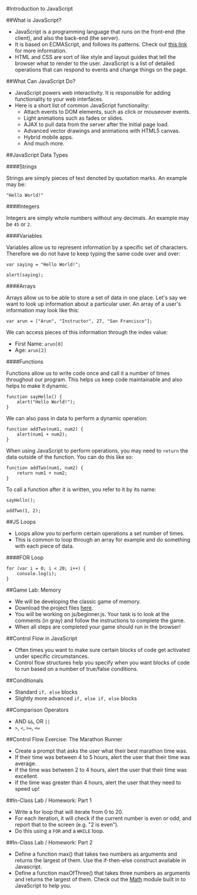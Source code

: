 #Introduction to JavaScript

##What is JavaScript?
- JavaScript is a programming language that runs on the front-end (the client), and also the back-end (the server).
- It is based on ECMAScript, and follows its patterns. Check out [this link](http://en.wikipedia.org/wiki/ECMAScript) for more information.
- HTML and CSS are sort of like style and layout guides that tell the browser what to render to the user. JavaScript is a list of detailed operations that can respond to events and change things on the page.

##What Can JavaScript Do?
- JavaScript powers web interactivity. It is responsible for adding functionality to your web interfaces.
- Here is a short list of common JavaScript functionality:
	- Attach events to DOM elements, such as click or mouseover events.
	- Light animations such as fades or slides.
	- AJAX to pull data from the server after the initial page load.
	- Advanced vector drawings and animations with HTML5 canvas.
	- Hybrid mobile apps.
	- And much more.

##JavaScript Data Types

####Strings

Strings are simply pieces of text denoted by quotation marks. An example may be:

```
"Hello World!"
```

####Integers

Integers are simply whole numbers without any decimals. An example may be `45` or `2`.

####Variables

Variables allow us to represent information by a specific set of characters. Therefore we do not have to keep typing the same code over and over:

```
var saying = "Hello World!";

alert(saying);
```

####Arrays

Arrays allow us to be able to store a set of data in one place. Let's say we want to look up information about a particular user. An array of a user's information may look like this:

```
var arun = ["Arun", "Instructor", 27, "San Francisco"];
```

We can access pieces of this information through the index value:

- First Name: `arun[0]`
- Age: `arun[2]`

####Functions

Functions allow us to write code once and call it a number of times throughout our program. This helps us keep code maintainable and also helps to make it dynamic.

```
function sayHello() {
	alert("Hello World!");
}
```

We can also pass in data to perform a dynamic operation:

```
function addTwo(num1, num2) {
	alert(num1 + num2);
}
```

When using JavaScript to perform operations, you may need to `return` the data outside of the function. You can do this like so:

```
function addTwo(num1, num2) {
	return num1 + num2;
}
```

To call a function after it is written, you refer to it by its name:

```
sayHello();

addTwo(1, 2);
```

##JS Loops
- Loops allow you to perform certain operations a set number of times.
- This is common to loop through an array for example and do something with each piece of data.

####FOR Loop

```
for (var i = 0; i < 20; i++) {
	console.log(i);
}
```

##Game Lab: Memory
- We will be developing the classic game of memory.
- Download the project files [here](https://github.com/arsood/Memory).
- You will be working on js/beginner.js. Your task is to look at the comments (in gray) and follow the instructions to complete the game.
- When all steps are completed your game should run in the browser!

##Control Flow in JavaScript
- Often times you want to make sure certain blocks of code get activated under specific circumstances.
- Control flow structures help you specify when you want blocks of code to run based on a number of true/false conditions.

##Conditionals

- Standard `if, else` blocks
- Slightly more advanced `if, else if, else` blocks

##Comparison Operators

- AND `&&`, OR `||`
- `>`, `<`, `>=`, `<=`

##Control Flow Exercise: The Marathon Runner
- Create a prompt that asks the user what their best marathon time was.
- If their time was between 4 to 5 hours, alert the user that their time was average.
- if the time was between 2 to 4 hours, alert the user that their time was excellent.
- If the time was greater than 4 hours, alert the user that they need to speed up!

##In-Class Lab / Homework: Part 1 
- Write a for loop that will iterate from 0 to 20. 
- For each iteration, it will check if the current number is even or odd, and report that to the screen (e.g. "2 is even").
- Do this using a `FOR` and a `WHILE` loop.

##In-Class Lab / Homework: Part 2
- Define a function max() that takes two numbers as arguments and returns the largest of them. Use the if-then-else construct available in Javascript.
- Define a function maxOfThree() that takes three numbers as arguments and returns the largest of them. Check out the [Math](https://developer.mozilla.org/en-US/docs/Web/JavaScript/Reference/Global_Objects/Math) module built in to JavaScript to help you.